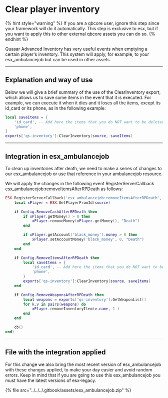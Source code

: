 # Clear player inventory

{% hint style="warning" %}
If you are a qbcore user, ignore this step since your framework will do it automatically. This step is exclusive to esx, but if you want to apply this to other external qbcore assets you can do so.
{% endhint %}

Quasar Advanced Inventory has very useful events when emptying a certain player's inventory. This system will apply, for example, to your esx\_ambulancejob but can be used in other assets.

***

## Explanation and way of use <a href="#explanation-and-way-of-use" id="explanation-and-way-of-use"></a>

Below we will give a brief summary of the use of the ClearInventory export, which allows us to save some items in the event that it is executed. For example, we can execute it when it dies and it loses all the items, except its id\_card or its phone, as in the following example:

```lua
local saveItems = {
	'id_card', -- Add here the items that you do NOT want to be deleted
	'phone',
}
exports['qs-inventory']:ClearInventory(source, saveItems)
```

***

## Integration in esx\_ambulancejob <a href="#integration-in-esx_ambulancejob" id="integration-in-esx_ambulancejob"></a>

To clean up inventories after death, we need to make a series of changes to our esx\_ambulancejob or use that reference in your ambulancejob resource.

We will apply the changes in the following event RegisterServerCallback esx\_ambulancejob:removeItemsAfterRPDeath as follows:

```lua
ESX.RegisterServerCallback('esx_ambulancejob:removeItemsAfterRPDeath', function(source, cb)
    local xPlayer = ESX.GetPlayerFromId(source)

    if Config.RemoveCashAfterRPDeath then
        if xPlayer.getMoney() > 0 then
            xPlayer.removeMoney(xPlayer.getMoney(), "Death")
        end

        if xPlayer.getAccount('black_money').money > 0 then
            xPlayer.setAccountMoney('black_money', 0, "Death")
        end
    end

    if Config.RemoveItemsAfterRPDeath then
        local saveItems = {
            'id_card', -- Add here the items that you do NOT want to be deleted
            'phone',
        }
        exports['qs-inventory']:ClearInventory(source, saveItems)
    end

    if Config.RemoveWeaponsAfterRPDeath then
        local weapons = exports['qs-inventory']:GetWeaponList()
        for k,v in pairs(weapons) do
            xPlayer.removeInventoryItem(v.name, 1 )
        end
    end

    cb()
end)
```

***

## File with the integration applied <a href="#file-with-the-integration-applied" id="file-with-the-integration-applied"></a>

For this change we also bring the most recent version of esx\_ambulancejob with these changes applied, to make your day easier and avoid random errors. Keep in mind that if you are going to use this esx\_ambulancejob you must have the latest versions of esx-legacy.

{% file src="../../../.gitbook/assets/esx_ambulancejob.zip" %}
